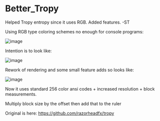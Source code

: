 # Better_Tropy
Helped Tropy entropy since it uses RGB. Added features. -ST

Using RGB type coloring schemes no enough for console programs:

![image](https://github.com/STashakkori/Better_Tropy/assets/4257899/28936b73-8f93-4c02-9fe1-31e51b0e42a5)

Intention is to look like:

![image](https://github.com/STashakkori/Better_Tropy/assets/4257899/5a1558ac-f0f5-42ed-b262-08ed3bb66d52)

Rework of rendering and some small feature adds so looks like:

![image](https://github.com/STashakkori/Better_Tropy/assets/4257899/4de30213-0a1e-4085-bc09-91426d3ab8dc)

Now it uses standard 256 color ansi codes + increased resolution + block measurements.

Multiply block size by the offset then add that to the ruler

Original is here: https://github.com/razorheadfx/tropy
